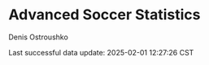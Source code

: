 # Advanced Soccer Statistics
Denis Ostroushko

<!-- gfm -->

Last successful data update: 2025-02-01 12:27:26 CST
